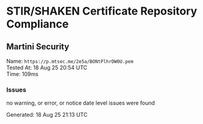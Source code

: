# STIR/SHAKEN Certificate Repository Compliance

## Martini Security

Name: `https://p.mtsec.me/2e5a/BONtPlhrDW0U.pem`\
Tested At: 18 Aug 25 20:54 UTC\
Time: 109ms

### Issues

no warning, or error, or notice date level issues were found

Generated: 18 Aug 25 21:13 UTC